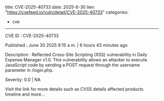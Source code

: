 
title: CVE-2025-40733
date: 2025-6-30
lien: "https://cvefeed.io/vuln/detail/CVE-2025-40733"
categories:
  - cve
---

CVE ID : CVE-2025-40733

Published :  June 30
2025
9:15 a.m. | 6 hours
43 minutes ago

Description : Reflected Cross-Site Scripting (XSS) vulnerability in Daily Expense Manager v1.0. This vulnerability allows an attacker to execute JavaScript code by sending a POST request through the username parameter in /login.php.

Severity: 0.0 | NA

Visit the link for more details
such as CVSS details
affected products
timeline
and more...
